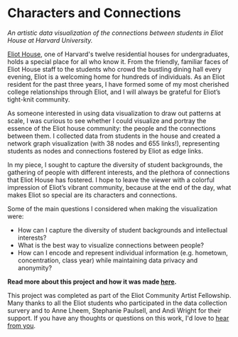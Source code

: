 # Characters and Connections
_An artistic data visualization of the connections between students in Eliot House at Harvard University._

[Eliot House](https://eliot.harvard.edu/), one of Harvard's twelve residential houses for undergraduates, holds a special place for all who know it. From the friendly, familiar faces of Eliot House staff to the students who crowd the bustling dining hall every evening, Eliot is a welcoming home for hundreds of individuals. As an Eliot resident for the past three years, I have formed some of my most cherished college relationships through Eliot, and I will always be grateful for Eliot’s tight-knit community.

As someone interested in using data visualization to draw out patterns at scale, I was curious to see whether I could visualize and portray the essence of the Eliot house community: the people and the connections between them. I collected data from students in the house and created a network graph visualization (with 38 nodes and 655 links!), representing students as nodes and connections fostered by Eliot as edge links.

In my piece, I sought to capture the diversity of student backgrounds, the gathering of people with different interests, and the plethora of connections that Eliot House has fostered. I hope to leave the viewer with a colorful impression of Eliot’s vibrant community, because at the end of the day, what makes Eliot so special are its characters and connections.

Some of the main questions I considered when making the visualization were: 
- How can I capture the diversity of student backgrounds and intellectual interests? 
- What is the best way to visualize connections between people? 
- How can I encode and represent individual information (e.g. hometown, concentration, class year) while maintaining data privacy and anonymity?

**Read more about this project and how it was made [here](https://chenxcynthia.github.io/projects/eliot/).**

This project was completed as part of the Eliot Community Artist Fellowship. Many thanks to all the Eliot students who participated in the data collection survery and to Anne Lheem, Stephanie Paulsell, and Andi Wright for their support. If you have any thoughts or questions on this work, I'd love to [hear from you]("mailto:cynthiachen@college.harvard.edu").



